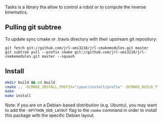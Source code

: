 Tasks is a library tha allow to control a robot or to compute the inverse kinematics.

Pulling git subtree
------

To update sync cmake or .travis directory with their upstream git repository:

	git fetch git://github.com/jrl-umi3218/jrl-cmakemodules.git master
	git subtree pull --prefix cmake git://github.com/jrl-umi3218/jrl-cmakemodules.git master --squash


## Install

```sh
mkdir build && cd build
cmake .. -DCMAKE_INSTALL_PREFIX="/your/install/prefix" -DCMAKE_BUILD_TYPE=RelWithDebInfo
make
make install
```

Note: if you are on a Debian-based distribution (e.g. Ubuntu), you may want to
add the `-DPYTHON_DEB_LAYOUT` flag to the `cmake` command in order to install
this package with the specific Debian layout.
